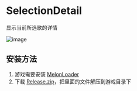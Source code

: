 # SelectionDetail

显示当前所选歌的详情

![image](https://github.com/clansty/Q2TG/assets/18461360/a5e43b85-8423-486d-99c2-96cc883aec3b)

## 安装方法

1. 游戏需要安装 [MelonLoader](https://github.com/LavaGang/MelonLoader)
2. 下载 [Release.zip](https://github.com/clansty/SelectionDetail/releases/download/1.0.0/Release.zip)，把里面的文件解压到游戏目录下
